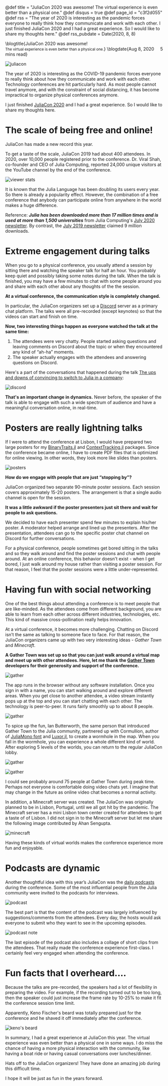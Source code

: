 @def title = "JuliaCon 2020 was awesome! The virtual experience is even better than a physical one."
@def disqus = true
@def page_id = "c3f2d055"
@def rss = "The year of 2020 is interesting as the pandemic forces everyone to really think how they communicate and work with each other. I just finished JuliaCon 2020 and I had a great experience. So I would like to share my thoughts here."
@def rss_pubdate = Date(2020, 8, 8)

\blogtitle{JuliaCon 2020 was awesome!<br/><small>The virtual experience is even better than a physical one.</small>}
\blogdate{Aug 8, 2020 &nbsp;&nbsp;&nbsp; 5 mins read}

![juliacon](/assets/pages/juliacon2020/juliacon_background_art.png)

The year of 2020 is interesting as the COVID-19 pandemic forces everyone to really think about how they communicate and work with each other. Technology conferences are hit particularly hard. As most people cannot travel anymore, and with the constraint of social distancing, it has become impractical to organize physical conferences anymore.

I just finished [JuliaCon 2020](https://live.juliacon.org/) and I had a great experience.  So I would like to share my thoughts here.

# The scale of being free and online!

JuliaCon has made a new record this year.

To get a taste of the scale, JuliaCon 2019 had about 400 attendees. In 2020, over 10,000 people registered prior to the conference. Dr. Viral Shah, co-founder and CEO of Julia Computing, reported 24,000 unique visitors at the YouTube channel by the end of the conference.

![viewer stats](/assets/pages/juliacon2020/juliacon_24000_viewers.png)

It is known that the Julia Language has been doubling its users every year.  So there is already a popularity effect.  However, the combination of a free conference that anybody can participate online from anywhere in the world makes a huge difference.

Reference: **_Julia has been downloaded more than 17 million times and is used at more than 1,500 universities_** from Julia Computing's [July 2020 newsletter](https://juliacomputing.com/blog/2020/07/17/julia-con.html). By contrast, the [July 2019 newsletter](https://juliacomputing.com/blog/2019/07/02/july-newsletter.html) claimed 9 million downloads.

#  Extreme engagement during talks

When you go to a physical conference, you usually attend a session by sitting there and watching the speaker talk for half an hour.  You probably keep quiet and possibly taking some notes during the talk. When the talk is finished, you may have a few minutes to chat with some people around you and share with each other about any thoughts of the the session.

**At a virtual conference, the communication style is completely changed.**

In particular, the JuliaCon organizers set up a [Discord](https://discord.com/) server as a primary chat platform. The talks were all pre-recorded (except keynotes) so that the videos can start and finish on time.

**Now, two interesting things happen as everyone watched the talk at the same time:**

1. The attendees were very chatty. People started asking questions and leaving comments on Discord about the topic or when they encountered any kind of “ah-ha” moments.
2. The speaker actually engages with the attendees and answering questions on Discord.  

Here's a part of the conversations that happened during the talk [The ups and downs of convincing to switch to Julia in a company](https://www.youtube.com/watch?v=u_8kW8nlElY):

![discord](/assets/pages/juliacon2020/juliacon_discord3.png)

**That's an important change in dynamics.** Never before, the speaker of the talk is able to engage with such a wide spectrum of audience and have a meaningful conversation online, in real-time.

# Posters are really lightning talks

If I were to attend the conference at Lisbon, I would have prepared two large posters for my [BinaryTraits.jl](https://github.com/tk3369/BinaryTraits.jl) and [ContextTracking.jl](https://github.com/tk3369/ContextTracking.jl) packages. Since the conference became online, I have to create PDF files that is optimized for online viewing.  In other words, they look more like slides than posters.

![posters](/assets/pages/juliacon2020/juliacon_my_posters.png)

**How do we engage with people that are just “stopping by”?**

JuliaCon organized two separate 90-minute poster sessions.  Each session covers approximately 15-20 posters.  The arrangement is that a single audio channel is open for the session.

**It was a little awkward if the poster presenters just sit there and wait for people to ask questions.**

We decided to have each presenter spend few minutes to explain his/her poster.  A moderator helped arrange and lined up the presenters.  After the presentation, attendees can go to the specific poster chat channel on Discord for further conversations.

For a physical conference, people sometimes get bored sitting in the talks and so they walk around and find the poster sessions and chat with people around. At an online conference, this behavior doesn't exist - when I get bored, I just walk around my house rather than visiting a poster session. For that reason, I feel that the poster sessions were a little under-represented. 

# Having fun with social networking

One of the best things about attending a conference is to meet people that are like-minded.  As the attendees come from different background, you are able to learn from each other across different industries, technologies, etc. This kind of massive cross-pollination really helps innovation.

At a virtual conference, it becomes more challenging.  Chatting on Discord isn’t the same as talking to someone face to face.  For that reason, the JuliaCon organizers came up with two very interesting ideas - _Gather Town_ and _Minecraft_.

**A Gather Town was set up so that you can just walk around a virtual map and meet up with other attendees. Here, let me thank the [Gather Town](https://gather.town/) developers for their generosity and support of the conference.** 

![gather](/assets/pages/juliacon2020/juliacon_map.png)

The app runs in the browser without any software installation.  Once you sign in with a name, you can start walking around and explore different areas.  When you get close to another attendee, a video stream instantly pops up at the top and you can start chatting with each other.  The technology is peer-to-peer.  It runs fairly smoothly up to about 8 people.

![gather](/assets/pages/juliacon2020/juliacon_gather_boat_chat.png)

To spice up the fun, Ian Butterworth, the same person that introduced Gather Town to the Julia community, partnered up with Cormullion, author of [JuliaMono font](https://juliamono.netlify.app/) and [Luxor.jl](https://github.com/JuliaGraphics/Luxor.jl), to create a wormhole in the map. When you fall in the wormhole, you can experience a whole different kind of world. After exploring 5 levels of the worlds, you can return to the regular JuliaCon lobby.

![gather](/assets/pages/juliacon2020/juliacon_wormhole_pi.png)

![gather](/assets/pages/juliacon2020/juliacon_wormhole_illuminati.png)

I could see probably around 75 people at Gather Town during peak time. Perhaps not everyone is comfortable doing video chats yet. I imagine that may change in the future as online video chat becomes a normal activity. 

In addition, a Minecraft server was created. The JuliaCon was originally planned to be in Lisbon, Portugal, until we all got hit by the pandemic.  The Minecraft server has a mini Lisbon town center created for attendees to get a taste of of Lisbon. I did not sign in to the Minecraft server but let me share the following image contributed by Ahan Sengupta.

![minecraft](/assets/pages/juliacon2020/juliacon_minecraft.png)

Having these kinds of virtual worlds makes the conference experience more fun and enjoyable.

# Podcasts are dynamic

Another thoughtful idea with this year’s JuliaCon was the [daily podcasts](https://www.youtube.com/watch?v=sECiJ59hPXg&list=PLP8iPy9hna6TXDX1I1hH_SM49zSxdnSYJ&index=7) during the conference.  Some of the most influential people from the Julia community were invited to the podcasts for interviews. 

![podcast](/assets/pages/juliacon2020/juliacon_podcast.png)

The best part is that the content of the podcast was largely influenced by suggestions/comments from the attendees.  Every day, the hosts would ask everyone to submit who they want to see in the upcoming episodes.

![podcast note](/assets/pages/juliacon2020/juliacon_podcast_note.png)

The last episode of the podcast also includes a collage of short clips from the attendees. That really made the conference experience first-class. I certainly feel very engaged when attending the conference.

# Fun facts that I overheard….

Because the talks are pre-recorded, the speakers had a lot of flexibility in preparing the video. For example, if the recording turned out to be too long, then the speaker could just increase the frame rate by 10-25% to make it fit the conference session time limit.

Apparently, Keno Fischer's beard was totally prepared just for the conference and he shaved it off immediately after the conference.

![keno's beard](/assets/pages/juliacon2020/juliacon_keno_beard.png)

In summary, I had a great experience at JuliaCon this year. The virtual experience was even better than a physical one in some ways. I do miss the chance of having a more physical interaction with the community, like having a boat ride or having casual conversations over lunches/dinner.

Hats off to the JuliaCon organizers! They have done an amazing job during this difficult time.

I hope it will be just as fun in the years forward.

